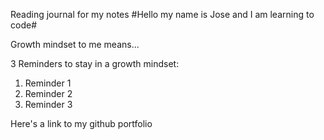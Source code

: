 Reading journal for my notes
#Hello my name is Jose and I am learning to code#

Growth mindset to me means...

3 Reminders to stay in a growth mindset:

1. Reminder 1
2. Reminder 2
3. Reminder 3

Here's a link to my github portfolio
